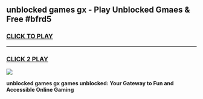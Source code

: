 
## unblocked games gx - Play Unblocked Gmaes & Free #bfrd5
<h3>
<a href="https://news.freeplayer.one?title=unblocked_games_gx&ref=03M">CLICK TO PLAY</a></h3>
<hr>

<h3>
<a href="https://news.freeplayer.one?title=unblocked_games_gx&ref=03M">CLICK 2 PLAY</a>
  
</h3>

<a href="https://news.freeplayer.one?title=unblocked_games_gx&ref=03M"><img src="https://clearcache.store/games.png"></a>


**unblocked games gx games unblocked: Your Gateway to Fun and Accessible Online Gaming**
